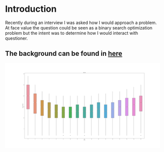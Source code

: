 # Introduction
Recently during an interview I was asked how I would approach a problem. At face value the question could be seen as a binary search optimization problem but the intent was to determine how I would interact with questioner.


## The background can be found in [here](background.md)

![](plot.png?raw=True)
